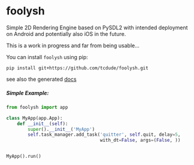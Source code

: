 # foolysh

Simple 2D Rendering Engine based on PySDL2 with intended deployment on Android and potentially also iOS in the future.

This is a work in progress and far from being usable...

You can install `foolysh` using pip:

`pip install git+https://github.com/tcdude/foolysh.git`

see also the generated [docs](https://www.tizilogic.com/various/foolysh-engine)

##### Simple Example:

```python
from foolysh import app

class MyApp(app.App):
    def __init__(self):
        super().__init__('MyApp')
        self.task_manager.add_task('quitter', self.quit, delay=5,
                                   with_dt=False, args=(False, ))


MyApp().run()
```





